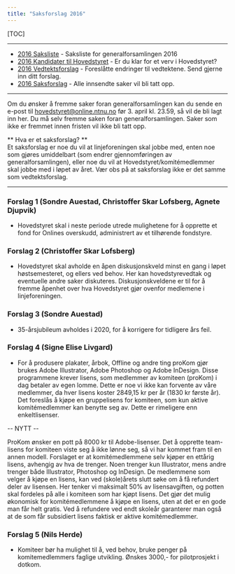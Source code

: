 ```yaml
---
title: "Saksforslag 2016"
---
```


[TOC]

---
* [2016 Saksliste](https://wiki.online.ntnu.no/generalforsamlinger/2016/saksliste) - Saksliste for generalforsamlingen 2016
* [2016 Kandidater til Hovedstyret](https://wiki.online.ntnu.no/generalforsamlinger/2016/valg) - Er du klar for et verv i Hovedstyret?
* [2016 Vedtektsforslag](https://wiki.online.ntnu.no/generalforsamlinger/2016/vedtekstforslag) - Foreslåtte endringer til vedtektene. Send gjerne inn ditt forslag.
* [2016 Saksforslag](https://wiki.online.ntnu.no/generalforsamlinger/2016/saksforslag) - Alle innsendte saker vil bli tatt opp.

---

Om du ønsker å fremme saker foran generalforsamlingen kan du sende en e-post til hovedstyret@online.ntnu.no før 3. april kl. 23.59, så vil de bli lagt inn her. Du må selv fremme saken foran generalforsamlingen. Saker som ikke er fremmet innen fristen vil ikke bli tatt opp. 

** Hva er et saksforslag? **  
Et saksforslag er noe du vil at linjeforeningen skal jobbe med, enten noe som gjøres umiddelbart (som endrer gjennomføringen av generalforsamlingen), eller noe du vil at Hovedstyret/komitémedlemmer skal jobbe med i løpet av året. Vær obs på at saksforslag ikke er det samme som vedtektsforslag.

---

### Forslag 1 (Sondre Auestad, Christoffer Skar Lofsberg, Agnete Djupvik)

* Hovedstyret skal i neste periode utrede mulighetene for å opprette et fond for Onlines overskudd, administrert av et tilhørende fondstyre.

### Forslag 2 (Christoffer Skar Lofsberg)

* Hovedstyret skal avholde en åpen diskusjonskveld minst en gang i løpet høstsemesteret, og ellers ved behov. Her kan hovedstyrevedtak og eventuelle andre saker diskuteres. Diskusjonskveldene er til for å fremme åpenhet over hva Hovedstyret gjør ovenfor medlemene i linjeforeningen.

### Forslag 3 (Sondre Auestad)

* 35-årsjubileum avholdes i 2020, for å korrigere for tidligere års feil.

### Forslag 4 (Signe Elise Livgard)

* For å produsere plakater, årbok, Offline og andre ting proKom gjør brukes Adobe Illustrator, Adobe Photoshop og Adobe InDesign. Disse programmene krever lisens, som medlemmer av komiteen (proKom) i dag betaler av egen lomme. Dette er noe vi ikke kan forvente av våre medlemmer, da hver lisens koster 2849,15 kr per år (1830 kr første år). Det foreslås å kjøpe en gruppelisens for komiteen, som kun aktive komitémedlemmer kan benytte seg av. Dette er rimeligere enn enkeltlisenser.

-- NYTT -- 

ProKom ønsker en pott på 8000 kr til Adobe-lisenser. Det å opprette team-lisens for komiteen viste seg å ikke lønne seg, så vi har kommet fram til en annen modell. Forslaget er at komitémedlemmene selv kjøper en ettårig lisens, avhengig av hva de trenger. Noen trenger kun Illustrator, mens andre trenger både Illustrator, Photoshop og InDesign. De medlemmene som velger å kjøpe en lisens, kan ved (skole)årets slutt søke om å få refundert deler av lisensen. Her tenker vi maksimalt 50% av lisensavgiften, og potten skal fordeles på alle i komiteen som har kjøpt lisens. Det gjør det mulig økonomisk for komitémedlemmene å kjøpe en lisens, uten at det er en gode man får helt gratis. Ved å refundere ved endt skoleår garanterer man også at de som får subsidiert lisens faktisk er aktive komitémedlemmer.


### Forslag 5 (Nils Herde)

* Komiteer bør ha mulighet til å, ved behov, bruke penger på komitemedlemmers faglige utvikling. Ønskes 3000,- for pilotprosjekt i dotkom.